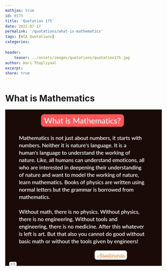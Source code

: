 ```yaml
---
mathjax: true
id: 9175
title: 'Quotation 175'
date: 2022-07-17
permalink: '/quotations/what-is-mathematics'
tags: [WIA Quotations] 
categories: 

header:
    teaser: ../assets/images/quotations/quotation175.jpg
author: Hari Thapliyaal 
excerpt:
share: true 
---
```


# What is Mathematics

![What is Mathematics](../assets/images/quotations/quotation175.jpg)

